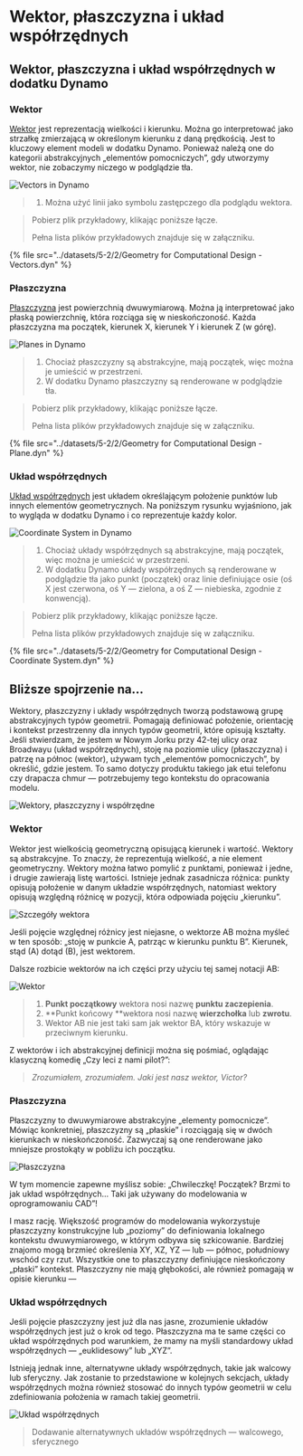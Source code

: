 # Wektor, płaszczyzna i układ współrzędnych

## Wektor, płaszczyzna i układ współrzędnych w dodatku Dynamo

### Wektor

[Wektor](5-2\_vectors.md#vector-1) jest reprezentacją wielkości i kierunku. Można go interpretować jako strzałkę zmierzającą w określonym kierunku z daną prędkością. Jest to kluczowy element modeli w dodatku Dynamo. Ponieważ należą one do kategorii abstrakcyjnych „elementów pomocniczych”, gdy utworzymy wektor, nie zobaczymy niczego w podglądzie tła.

![Vectors in Dynamo](<../images/5-2/2/Geometry for Computational Design  - vectors.jpg>)

> 1. Można użyć linii jako symbolu zastępczego dla podglądu wektora.

> Pobierz plik przykładowy, klikając poniższe łącze.
>
> Pełna lista plików przykładowych znajduje się w załączniku.

{% file src="../datasets/5-2/2/Geometry for Computational Design - Vectors.dyn" %}

### Płaszczyzna

[Płaszczyzna](5-2\_vectors.md#plane-1) jest powierzchnią dwuwymiarową. Można ją interpretować jako płaską powierzchnię, która rozciąga się w nieskończoność. Każda płaszczyzna ma początek, kierunek X, kierunek Y i kierunek Z (w górę).

![Planes in Dynamo](<../images/5-2/2/Geometry for Computational Design  - plane.jpg>)

> 1. Chociaż płaszczyzny są abstrakcyjne, mają początek, więc można je umieścić w przestrzeni.
> 2. W dodatku Dynamo płaszczyzny są renderowane w podglądzie tła.

> Pobierz plik przykładowy, klikając poniższe łącze.
>
> Pełna lista plików przykładowych znajduje się w załączniku.

{% file src="../datasets/5-2/2/Geometry for Computational Design - Plane.dyn" %}

### Układ współrzędnych

[Układ współrzędnych](5-2\_vectors.md#coordinate-system-1) jest układem określającym położenie punktów lub innych elementów geometrycznych. Na poniższym rysunku wyjaśniono, jak to wygląda w dodatku Dynamo i co reprezentuje każdy kolor.

![Coordinate System in Dynamo](<../images/5-2/2/Geometry for Computational Design - Coordinate.jpg>)

> 1. Chociaż układy współrzędnych są abstrakcyjne, mają początek, więc można je umieścić w przestrzeni.
> 2. W dodatku Dynamo układy współrzędnych są renderowane w podglądzie tła jako punkt (początek) oraz linie definiujące osie (oś X jest czerwona, oś Y — zielona, a oś Z — niebieska, zgodnie z konwencją).

> Pobierz plik przykładowy, klikając poniższe łącze.
>
> Pełna lista plików przykładowych znajduje się w załączniku.

{% file src="../datasets/5-2/2/Geometry for Computational Design - Coordinate System.dyn" %}

## Bliższe spojrzenie na...

Wektory, płaszczyzny i układy współrzędnych tworzą podstawową grupę abstrakcyjnych typów geometrii. Pomagają definiować położenie, orientację i kontekst przestrzenny dla innych typów geometrii, które opisują kształty. Jeśli stwierdzam, że jestem w Nowym Jorku przy 42-tej ulicy oraz Broadwayu (układ współrzędnych), stoję na poziomie ulicy (płaszczyzna) i patrzę na północ (wektor), używam tych „elementów pomocniczych”, by określić, gdzie jestem. To samo dotyczy produktu takiego jak etui telefonu czy drapacza chmur — potrzebujemy tego kontekstu do opracowania modelu.

![Wektory, płaszczyzny i współrzędne](../images/5-2/2/VectorsPlanesCoodinates.jpg)

### Wektor

Wektor jest wielkością geometryczną opisującą kierunek i wartość. Wektory są abstrakcyjne. To znaczy, że reprezentują wielkość, a nie element geometryczny. Wektory można łatwo pomylić z punktami, ponieważ i jedne, i drugie zawierają listę wartości. Istnieje jednak zasadnicza różnica: punkty opisują położenie w danym układzie współrzędnych, natomiast wektory opisują względną różnicę w pozycji, która odpowiada pojęciu „kierunku”.

![Szczegóły wektora](../images/5-2/2/Vector-Detailed.jpg)

Jeśli pojęcie względnej różnicy jest niejasne, o wektorze AB można myśleć w ten sposób: „stoję w punkcie A, patrząc w kierunku punktu B”. Kierunek, stąd (A) dotąd (B), jest wektorem.

Dalsze rozbicie wektorów na ich części przy użyciu tej samej notacji AB:

![Wektor](../images/5-2/2/Vector.jpg)

> 1. **Punkt początkowy** wektora nosi nazwę **punktu zaczepienia**.
> 2. \*\*Punkt końcowy \*\*wektora nosi nazwę **wierzchołka** lub **zwrotu**.
> 3. Wektor AB nie jest taki sam jak wektor BA, który wskazuje w przeciwnym kierunku.

Z wektorów i ich abstrakcyjnej definicji można się pośmiać, oglądając klasyczną komedię „Czy leci z nami pilot?”:

> _Zrozumiałem, zrozumiałem. Jaki jest nasz wektor, Victor?_

### Płaszczyzna

Płaszczyzny to dwuwymiarowe abstrakcyjne „elementy pomocnicze”. Mówiąc konkretniej, płaszczyzny są „płaskie” i rozciągają się w dwóch kierunkach w nieskończoność. Zazwyczaj są one renderowane jako mniejsze prostokąty w pobliżu ich początku.

![Płaszczyzna](../images/5-2/2/Plane.jpg)

W tym momencie zapewne myślisz sobie: „Chwileczkę! Początek? Brzmi to jak układ współrzędnych... Taki jak używany do modelowania w oprogramowaniu CAD”!

I masz rację. Większość programów do modelowania wykorzystuje płaszczyzny konstrukcyjne lub „poziomy” do definiowania lokalnego kontekstu dwuwymiarowego, w którym odbywa się szkicowanie. Bardziej znajomo mogą brzmieć określenia XY, XZ, YZ — lub — północ, południowy wschód czy rzut. Wszystkie one to płaszczyzny definiujące nieskończony „płaski” kontekst. Płaszczyzny nie mają głębokości, ale również pomagają w opisie kierunku —

### Układ współrzędnych

Jeśli pojęcie płaszczyzny jest już dla nas jasne, zrozumienie układów współrzędnych jest już o krok od tego. Płaszczyzna ma te same części co układ współrzędnych pod warunkiem, że mamy na myśli standardowy układ współrzędnych — „euklidesowy” lub „XYZ”.

Istnieją jednak inne, alternatywne układy współrzędnych, takie jak walcowy lub sferyczny. Jak zostanie to przedstawione w kolejnych sekcjach, układy współrzędnych można również stosować do innych typów geometrii w celu zdefiniowania położenia w ramach takiej geometrii.

![Układ współrzędnych](../images/5-2/2/CoordinateSystem.jpg)

> Dodawanie alternatywnych układów współrzędnych — walcowego, sferycznego

